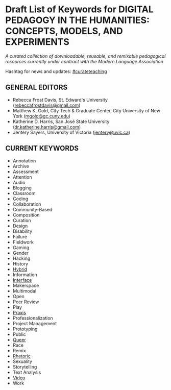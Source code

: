 # Draft List of Keywords for DIGITAL PEDAGOGY IN THE HUMANITIES: CONCEPTS, MODELS, AND EXPERIMENTS  

*A curated collection of downloadable, reusable, and remixable pedagogical resources currently under contract with the Modern Language Association* 

Hashtag for news and updates: [#curateteaching](https://twitter.com/hashtag/curateteaching?f=realtime&src=hash)

## GENERAL EDITORS 

* Rebecca Frost Davis, St. Edward's University (rebeccafrostdavis@gmail.com) 
* Matthew K. Gold, City Tech & Graduate Center, City University of New York (mgold@gc.cuny.edu)
* Katherine D. Harris, San José State University (dr.katherine.harris@gmail.com)
* Jentery Sayers, University of Victoria (jentery@uvic.ca)

## CURRENT KEYWORDS

* Annotation
* Archive
* Assessment
* Attention
* Audio
* Blogging
* Classroom 
* Coding
* Collaboration
* Community-Based
* Composition 
* Curation
* Design
* Disability
* Failure
* Fieldwork
* Gaming
* Gender
* Hacking
* History
* [Hybrid](keywords/hybrid.md)
* Information
* [Interface](keywords/interface.md)
* Makerspace
* Multimodal 
* Open
* Peer Review
* Play
* [Praxis](keywords/praxis.md)
* Professionalization
* Project Management
* Prototyping
* Public
* [Queer](keywords/queer.md)
* Race
* Remix
* [Rhetoric](keywords/rhetoric.md)
* Sexuality
* Storytelling
* Text Analysis
* [Video](keywords/video.md)
* Work
